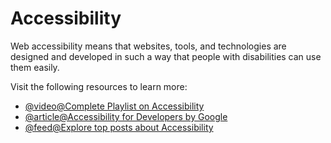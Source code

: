 # Accessibility

Web accessibility means that websites, tools, and technologies are designed and developed in such a way that people with disabilities can use them easily.

Visit the following resources to learn more:

- [@video@Complete Playlist on Accessibility](https://youtube.com/playlist?list=PLNYkxOF6rcICWx0C9LVWWVqvHlYJyqw7g)
- [@article@Accessibility for Developers by Google](https://web.dev/accessibility)
- [@feed@Explore top posts about Accessibility](https://app.daily.dev/tags/accessibility?ref=roadmapsh)
